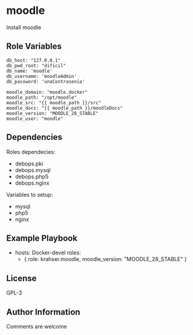 moodle
=========

Install moodle

Role Variables
--------------

    db_host: "127.0.0.1"
    db_pwd_root: "dificil"
    db_name: 'moodle'
    db_username: 'moodleAdmin'
    db_password: 'unaContrasenia'

    moodle_domain: "moodle.docker"
    moodle_path: "/opt/moodle"
    moodle_src: "{{ moodle_path }}/src"
    moodle_docs: "{{ moodle_path }}/moodleDocs"
    moodle_version: "MOODLE_28_STABLE"
    moodle_user: "moodle"

Dependencies
------------

Roles dependecies:
- debops.pki
- debops.mysql
- debops.php5
- debops.nginx

Variables to setup:

- mysql
- php5
- nginx

Example Playbook
----------------

- hosts: Docker-devel
  roles:
  - { role: krahser.moodle, moodle_version: "MOODLE_28_STABLE" }


License
-------

GPL-3

Author Information
------------------

Comments are welcome
